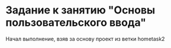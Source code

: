 # Задание к занятию "Основы пользовательского ввода"

Начал выполнение, взяв за основу проект из ветки hometask2